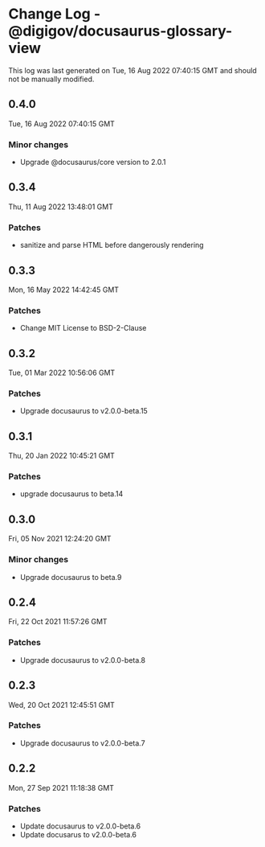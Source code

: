 # Change Log - @digigov/docusaurus-glossary-view

This log was last generated on Tue, 16 Aug 2022 07:40:15 GMT and should not be manually modified.

## 0.4.0
Tue, 16 Aug 2022 07:40:15 GMT

### Minor changes

- Upgrade @docusaurus/core version to 2.0.1

## 0.3.4
Thu, 11 Aug 2022 13:48:01 GMT

### Patches

- sanitize and parse HTML before dangerously rendering

## 0.3.3
Mon, 16 May 2022 14:42:45 GMT

### Patches

- Change MIT License to BSD-2-Clause

## 0.3.2
Tue, 01 Mar 2022 10:56:06 GMT

### Patches

- Upgrade docusaurus to v2.0.0-beta.15

## 0.3.1
Thu, 20 Jan 2022 10:45:21 GMT

### Patches

- upgrade docusaurus to beta.14

## 0.3.0
Fri, 05 Nov 2021 12:24:20 GMT

### Minor changes

- Upgrade docusaurus to beta.9

## 0.2.4
Fri, 22 Oct 2021 11:57:26 GMT

### Patches

- Upgrade docusaurus to v2.0.0-beta.8

## 0.2.3
Wed, 20 Oct 2021 12:45:51 GMT

### Patches

- Upgrade docusaurus to v2.0.0-beta.7

## 0.2.2
Mon, 27 Sep 2021 11:18:38 GMT

### Patches

- Update docusaurus to v2.0.0-beta.6
- Update docusarus to v2.0.0-beta.6

